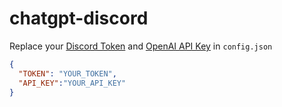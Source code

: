 # chatgpt-discord

Replace your [Discord Token](https://discord.com/developers/applications) and [OpenAI API Key](https://platform.openai.com/account/api-keys) in `config.json`
```json
{
  "TOKEN": "YOUR_TOKEN",
  "API_KEY":"YOUR_API_KEY"
}
```
